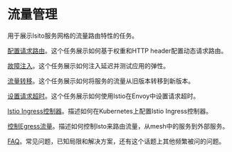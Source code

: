 # 流量管理

用于展示Isito服务网格的流量路由特性的任务。

[配置请求路由](request-routing.md)。这个任务展示如何基于权重和HTTP header配置动态请求路由。

[故障注入](fault-injection.md)。这个任务展示如何注入延迟并测试应用的弹性。

[流量转移](traffic-shifting.md)。这个任务展示如何将服务的流量从旧版本转移到新版本。

[设置请求超时](request-timeouts.md)。这个任务展示如何使用Istio在Envoy中设置请求超时。

[Istio Ingress控制器](ingress.md)。描述如何在Kubernetes上配置Istio Ingress控制器。

[控制Egress流量](egress.md)。描述如何控制Isto来路由流量，从mesh中的服务到外部服务。

[FAQ](faq.md)。常见问题，已知局限和解决方案，还有这个话题上其他频繁被问的问题。


